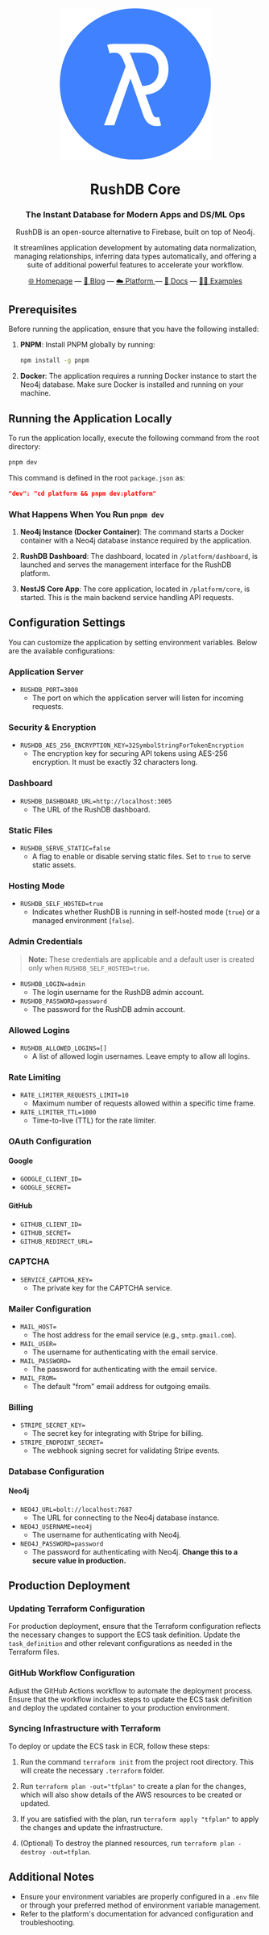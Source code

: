 <div align="center">

![RushDB Logo](https://raw.githubusercontent.com/rush-db/rushdb/main/rushdb-logo.svg)

# RushDB Core
### The Instant Database for Modern Apps and DS/ML Ops

RushDB is an open-source alternative to Firebase, built on top of Neo4j.

It streamlines application development by automating data normalization, managing relationships, inferring data types automatically, and offering a suite of additional powerful features to accelerate your workflow.

[🌐 Homepage](https://rushdb.com) — [📢 Blog](https://rushdb.com/blog) — [☁️ Platform ](https://app.rushdb.com) — [📖 Docs](https://docs.rushdb.com) — [🧑‍💻 Examples](https://github.com/rush-db/rushdb/examples)
</div>

## Prerequisites

Before running the application, ensure that you have the following installed:

1. **PNPM**: Install PNPM globally by running:
   ```bash
   npm install -g pnpm
   ```
2. **Docker**: The application requires a running Docker instance to start the Neo4j database. Make sure Docker is installed and running on your machine.

## Running the Application Locally

To run the application locally, execute the following command from the root directory:

```bash
pnpm dev
```

This command is defined in the root `package.json` as:

```json
"dev": "cd platform && pnpm dev:platform"
```

### What Happens When You Run `pnpm dev`

1. **Neo4j Instance (Docker Container)**: The command starts a Docker container with a Neo4j database instance required by the application.

2. **RushDB Dashboard**: The dashboard, located in `/platform/dashboard`, is launched and serves the management interface for the RushDB platform.

3. **NestJS Core App**: The core application, located in `/platform/core`, is started. This is the main backend service handling API requests.

## Configuration Settings

You can customize the application by setting environment variables. Below are the available configurations:

### Application Server
- `RUSHDB_PORT=3000`
  - The port on which the application server will listen for incoming requests.

### Security & Encryption
- `RUSHDB_AES_256_ENCRYPTION_KEY=32SymbolStringForTokenEncryption`
  - The encryption key for securing API tokens using AES-256 encryption. It must be exactly 32 characters long.

### Dashboard
- `RUSHDB_DASHBOARD_URL=http://localhost:3005`
  - The URL of the RushDB dashboard.

### Static Files
- `RUSHDB_SERVE_STATIC=false`
  - A flag to enable or disable serving static files. Set to `true` to serve static assets.

### Hosting Mode
- `RUSHDB_SELF_HOSTED=true`
  - Indicates whether RushDB is running in self-hosted mode (`true`) or a managed environment (`false`).

### Admin Credentials
> **Note:** These credentials are applicable and a default user is created only when `RUSHDB_SELF_HOSTED=true`.

- `RUSHDB_LOGIN=admin`
  - The login username for the RushDB admin account.
- `RUSHDB_PASSWORD=password`
  - The password for the RushDB admin account.

### Allowed Logins
- `RUSHDB_ALLOWED_LOGINS=[]`
  - A list of allowed login usernames. Leave empty to allow all logins.

### Rate Limiting
- `RATE_LIMITER_REQUESTS_LIMIT=10`
  - Maximum number of requests allowed within a specific time frame.
- `RATE_LIMITER_TTL=1000`
  - Time-to-live (TTL) for the rate limiter.

### OAuth Configuration
#### Google
- `GOOGLE_CLIENT_ID=`
- `GOOGLE_SECRET=`

#### GitHub
- `GITHUB_CLIENT_ID=`
- `GITHUB_SECRET=`
- `GITHUB_REDIRECT_URL=`

### CAPTCHA
- `SERVICE_CAPTCHA_KEY=`
  - The private key for the CAPTCHA service.

### Mailer Configuration
- `MAIL_HOST=`
  - The host address for the email service (e.g., `smtp.gmail.com`).
- `MAIL_USER=`
  - The username for authenticating with the email service.
- `MAIL_PASSWORD=`
  - The password for authenticating with the email service.
- `MAIL_FROM=`
  - The default "from" email address for outgoing emails.

### Billing
- `STRIPE_SECRET_KEY=`
  - The secret key for integrating with Stripe for billing.
- `STRIPE_ENDPOINT_SECRET=`
  - The webhook signing secret for validating Stripe events.

### Database Configuration
#### Neo4j
- `NEO4J_URL=bolt://localhost:7687`
  - The URL for connecting to the Neo4j database instance.
- `NEO4J_USERNAME=neo4j`
  - The username for authenticating with Neo4j.
- `NEO4J_PASSWORD=password`
  - The password for authenticating with Neo4j. **Change this to a secure value in production.**

## Production Deployment

### Updating Terraform Configuration
For production deployment, ensure that the Terraform configuration reflects the necessary changes to support the ECS task definition. Update the `task_definition` and other relevant configurations as needed in the Terraform files.

### GitHub Workflow Configuration
Adjust the GitHub Actions workflow to automate the deployment process. Ensure that the workflow includes steps to update the ECS task definition and deploy the updated container to your production environment.

### Syncing Infrastructure with Terraform
To deploy or update the ECS task in ECR, follow these steps:

1. Run the command `terraform init` from the project root directory. This will create the necessary `.terraform` folder.

2. Run `terraform plan -out="tfplan"` to create a plan for the changes, which will also show details of the AWS resources to be created or updated.

3. If you are satisfied with the plan, run `terraform apply "tfplan"` to apply the changes and update the infrastructure.

4. (Optional) To destroy the planned resources, run `terraform plan -destroy -out=tfplan`.

## Additional Notes
- Ensure your environment variables are properly configured in a `.env` file or through your preferred method of environment variable management.
- Refer to the platform's documentation for advanced configuration and troubleshooting.
